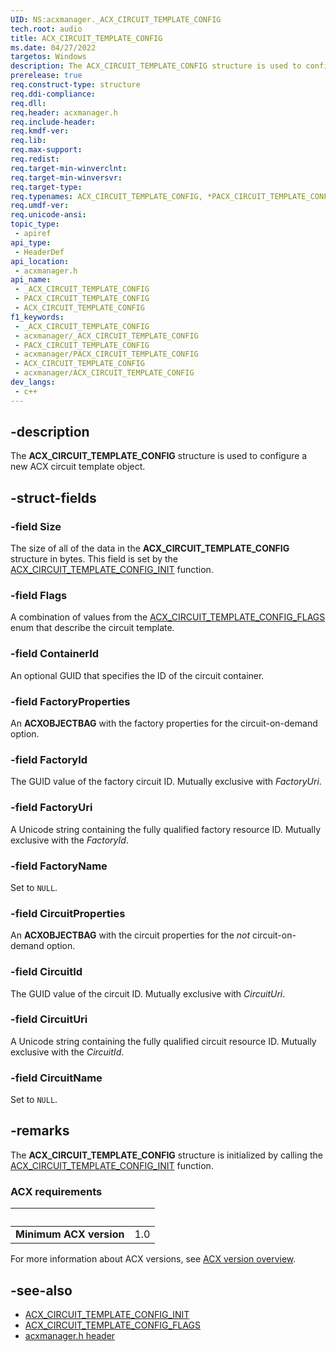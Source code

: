 ```yaml
---
UID: NS:acxmanager._ACX_CIRCUIT_TEMPLATE_CONFIG
tech.root: audio
title: ACX_CIRCUIT_TEMPLATE_CONFIG
ms.date: 04/27/2022
targetos: Windows
description: The ACX_CIRCUIT_TEMPLATE_CONFIG structure is used to configure a new ACX circuit template object.
prerelease: true
req.construct-type: structure
req.ddi-compliance: 
req.dll: 
req.header: acxmanager.h
req.include-header: 
req.kmdf-ver: 
req.lib: 
req.max-support: 
req.redist: 
req.target-min-winverclnt: 
req.target-min-winversvr: 
req.target-type: 
req.typenames: ACX_CIRCUIT_TEMPLATE_CONFIG, *PACX_CIRCUIT_TEMPLATE_CONFIG
req.umdf-ver: 
req.unicode-ansi: 
topic_type:
 - apiref
api_type:
 - HeaderDef
api_location:
 - acxmanager.h
api_name:
 - _ACX_CIRCUIT_TEMPLATE_CONFIG
 - PACX_CIRCUIT_TEMPLATE_CONFIG
 - ACX_CIRCUIT_TEMPLATE_CONFIG
f1_keywords:
 - _ACX_CIRCUIT_TEMPLATE_CONFIG
 - acxmanager/_ACX_CIRCUIT_TEMPLATE_CONFIG
 - PACX_CIRCUIT_TEMPLATE_CONFIG
 - acxmanager/PACX_CIRCUIT_TEMPLATE_CONFIG
 - ACX_CIRCUIT_TEMPLATE_CONFIG
 - acxmanager/ACX_CIRCUIT_TEMPLATE_CONFIG
dev_langs:
 - c++
---
```


## -description

The **ACX_CIRCUIT_TEMPLATE_CONFIG** structure is used to configure a new ACX circuit template object.

## -struct-fields

### -field Size

The size of all of the data in the **ACX_CIRCUIT_TEMPLATE_CONFIG** structure in bytes. This field is set by the [ACX_CIRCUIT_TEMPLATE_CONFIG_INIT](nf-acxmanager-acx_circuit_template_config_init.md) function.

### -field Flags

A combination of values from the [ACX_CIRCUIT_TEMPLATE_CONFIG_FLAGS](ne-acxmanager-acx_circuit_template_config_flags.md) enum that describe the circuit template.

### -field ContainerId

An optional GUID that specifies the ID of the circuit container.

### -field FactoryProperties

An **ACXOBJECTBAG** with the factory properties for the circuit-on-demand option.

### -field FactoryId

The GUID value of the factory circuit ID. Mutually exclusive with *FactoryUri*.

### -field FactoryUri

A Unicode string containing the fully qualified factory resource ID. Mutually exclusive with the *FactoryId*.

### -field FactoryName

Set to `NULL`.

### -field CircuitProperties

An **ACXOBJECTBAG** with the circuit properties for the *not* circuit-on-demand option.

### -field CircuitId

The GUID value of the circuit ID. Mutually exclusive with *CircuitUri*.

### -field CircuitUri

A Unicode string containing the fully qualified circuit resource ID. Mutually exclusive with the *CircuitId*.

### -field CircuitName

Set to `NULL`.

## -remarks

The **ACX_CIRCUIT_TEMPLATE_CONFIG** structure is initialized by calling the [ACX_CIRCUIT_TEMPLATE_CONFIG_INIT](nf-acxmanager-acx_circuit_template_config_init.md) function.

### ACX requirements

| &nbsp; | &nbsp; |
| ---- |:---- |
| **Minimum ACX version** | 1.0 |

For more information about ACX versions, see [ACX version overview](/windows-hardware/drivers/audio/acx-version-overview).

## -see-also

- [ACX_CIRCUIT_TEMPLATE_CONFIG_INIT](nf-acxmanager-acx_circuit_template_config_init.md)
- [ACX_CIRCUIT_TEMPLATE_CONFIG_FLAGS](ne-acxmanager-acx_circuit_template_config_flags.md)
- [acxmanager.h header](index.md)

